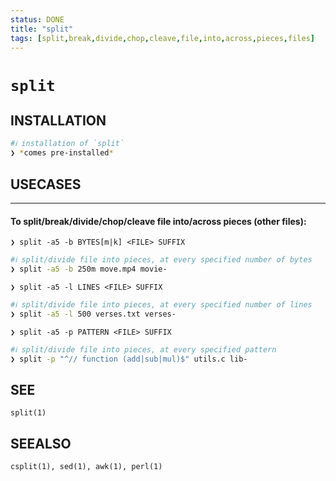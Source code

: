 ```yaml
---
status: DONE
title: "split"
tags: [split,break,divide,chop,cleave,file,into,across,pieces,files]
---
```


# `split`

## INSTALLATION


```bash
#ℹ︎ installation of `split`
❯ *comes pre-installed*
```


## USECASES

----
#### To split/break/divide/chop/cleave file into/across pieces (other files):

    ❯ split -a5 -b BYTES[m|k] <FILE> SUFFIX

```bash
#ℹ︎ split/divide file into pieces, at every specified number of bytes
❯ split -a5 -b 250m move.mp4 movie-
```


    ❯ split -a5 -l LINES <FILE> SUFFIX

```bash
#ℹ︎ split/divide file into pieces, at every specified number of lines
❯ split -a5 -l 500 verses.txt verses-
```


    ❯ split -a5 -p PATTERN <FILE> SUFFIX

```bash
#ℹ︎ split/divide file into pieces, at every specified pattern
❯ split -p "^// function (add|sub|mul)$" utils.c lib-
```



## SEE

    split(1)

## SEEALSO

    csplit(1), sed(1), awk(1), perl(1)

